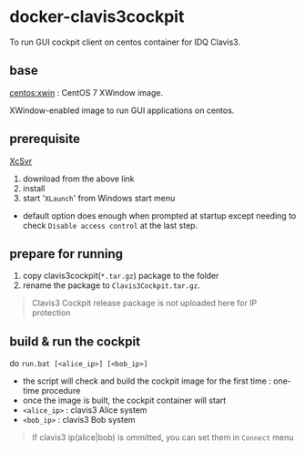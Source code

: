 # docker-clavis3cockpit
To run GUI cockpit client on centos container for IDQ Clavis3.

## base
[centos:xwin](https://cloud.docker.com/u/ghcho20/repository/docker/ghcho20/centos) : CentOS 7 XWindow image.

XWindow-enabled image to run GUI applications on centos.

## prerequisite
[XcSvr](https://sourceforge.net/projects/vcxsrv/)
1. download from the above link
1. install
1. start '`XLaunch`' from Windows start menu
  * default option does enough when prompted at startup except needing to check `Disable access control` at the last step.
  
## prepare for running
1. copy clavis3cockpit(`*.tar.gz`) package to the folder
1. rename the package to `Clavis3Cockpit.tar.gz`.
> Clavis3 Cockpit release package is not uploaded here for IP protection

## build & run the cockpit
do `run.bat [<alice_ip>] [<bob_ip>]`
* the script will check and build the cockpit image for the first time : one-time procedure
* once the image is built, the cockpit container will start
* `<alice_ip>` : clavis3 Alice system
* `<bob_ip>` : clavis3 Bob system
> If clavis3 ip(alice|bob) is ommitted, you can set them in `Connect` menu
